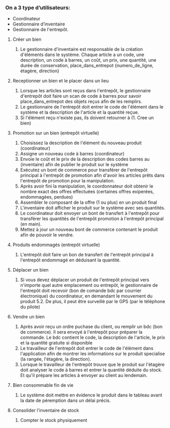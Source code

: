 


### On a 3 type d’utilisateurs: 
* Coordinateur 
* Gestionnaire d’inventaire
* Gestionnaire de l'entrepôt.



1. Créer un bien
     1.	Le gestionnaire d'inventaire est responsable de la création d'éléments dans le système. Chaque article a un code, une description, un code à barres, un coût, un prix, une quantité, une durée de conservation, place_dans_entrepot {numero_de_ligne, étagère, direction}
  
2. Receptionner un bien et le placer dans un lieu
    1. Lorsque les articles sont reçus dans l'entrepôt, le gestionnaire d'entrepôt doit faire un scan de code à barres pour savoir  place_dans_entrepot des objets reçus afin de les remplirs.
    2. Le gestionnaire de l'entrepôt doit entrer le code de l'élément dans le système et la description de l'article et la quantité reçue.
    3. Si l'élément reçu n'existe pas, ils doivent retourner à (1. Cree un bien)
3. Promotion sur un bien (entrepôt virtuelle)
    1.	Choisissez la description de l'élément du nouveau produit (coordinateur)
    2.	Assigne un nouveau code à barres (coordinateur)
    3.	Envoie le coût et le prix de la description des codes barres au (inventaire) afin de publier le produit sur le système
    4.	Exécutez un bont de commerce pour transférer de l'entrepôt principal à l'entrepôt de promotion afin d'avoir les articles prêts dans l'entrepôt de promotion pour la manipulation.
    5.	Après avoir fini la manipulation, le coordonnateur doit obtenir le nombre exact des offres effectuées (certaines offres exiperées, endommagées, perdues)
    6.	Assembler le composant de la offre (1 ou plus) en un produit final
    7.	L'inventaire doit afficher le produit sur le système avec ses quantités.
    8.	Le coordinateur doit envoyer un bont de transfert à l'entrepôt pour transférer les quantités de l'entrepôt promotion à l'entrepôt principal (en main).
    9.	Mettez à jour un nouveau bont de commerce contenant le produit afin de pouvoir le vendre.
4. Produits endommagés (entrepôt virtuelle)
    1.	L'entrepôt doit faire un bon de transfert de l'entrepôt principal à l'entrepôt endommagé en déduisant la quantité.
5.	Déplacer un bien
    1.	Si vous devez déplacer un produit de l'entrepôt principal vers n'importe quel autre emplacement ou entrepôt, le gestionnaire de l'entrepôt doit recevoir (bon de comande bdc par courrier électronique) du coordinateur, en demandant le mouvement du produit
    5.2.	De plus, il peut être surveillé par le GPS (par le téléphone du pilote)
6.	Vendre un bien
    1.	Après avoir reçu un ordre puchase du client, ou remplir un bdc (bon de commerce). Il sera envoyé à l'entrepôt pour préparer la commande. Le bdc contient le code, la description de l'article, le prix et la quantité gratuite si disponible
    2.	Le travailleur de l'entrepôt doit entrer le code de l'élément dans l'application afin de montrer les informations sur le produit specialise (la rangée, l'étagère, la direction).
    3.	Lorsque le travailleur de l'entrepôt trouve que le produit sur l'étagère doit analyser le code à barres et entrer la quantité déduite du stock. Et qu'il prépare les articles à envoyer au client au lendemain.

7.	Bien consommable fin de vie
    1.	Le système doit mettre en évidence le produit dans le tableau avant la date de péremption dans un délai précis.
    
8. Consolider l'inventaire de stock
    1. Compter le stock physiquement
